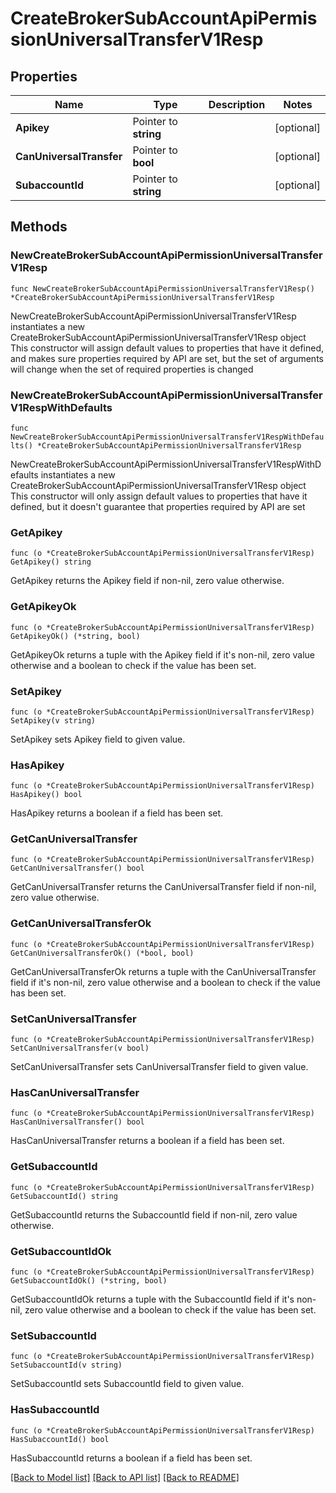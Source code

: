 # CreateBrokerSubAccountApiPermissionUniversalTransferV1Resp

## Properties

Name | Type | Description | Notes
------------ | ------------- | ------------- | -------------
**Apikey** | Pointer to **string** |  | [optional] 
**CanUniversalTransfer** | Pointer to **bool** |  | [optional] 
**SubaccountId** | Pointer to **string** |  | [optional] 

## Methods

### NewCreateBrokerSubAccountApiPermissionUniversalTransferV1Resp

`func NewCreateBrokerSubAccountApiPermissionUniversalTransferV1Resp() *CreateBrokerSubAccountApiPermissionUniversalTransferV1Resp`

NewCreateBrokerSubAccountApiPermissionUniversalTransferV1Resp instantiates a new CreateBrokerSubAccountApiPermissionUniversalTransferV1Resp object
This constructor will assign default values to properties that have it defined,
and makes sure properties required by API are set, but the set of arguments
will change when the set of required properties is changed

### NewCreateBrokerSubAccountApiPermissionUniversalTransferV1RespWithDefaults

`func NewCreateBrokerSubAccountApiPermissionUniversalTransferV1RespWithDefaults() *CreateBrokerSubAccountApiPermissionUniversalTransferV1Resp`

NewCreateBrokerSubAccountApiPermissionUniversalTransferV1RespWithDefaults instantiates a new CreateBrokerSubAccountApiPermissionUniversalTransferV1Resp object
This constructor will only assign default values to properties that have it defined,
but it doesn't guarantee that properties required by API are set

### GetApikey

`func (o *CreateBrokerSubAccountApiPermissionUniversalTransferV1Resp) GetApikey() string`

GetApikey returns the Apikey field if non-nil, zero value otherwise.

### GetApikeyOk

`func (o *CreateBrokerSubAccountApiPermissionUniversalTransferV1Resp) GetApikeyOk() (*string, bool)`

GetApikeyOk returns a tuple with the Apikey field if it's non-nil, zero value otherwise
and a boolean to check if the value has been set.

### SetApikey

`func (o *CreateBrokerSubAccountApiPermissionUniversalTransferV1Resp) SetApikey(v string)`

SetApikey sets Apikey field to given value.

### HasApikey

`func (o *CreateBrokerSubAccountApiPermissionUniversalTransferV1Resp) HasApikey() bool`

HasApikey returns a boolean if a field has been set.

### GetCanUniversalTransfer

`func (o *CreateBrokerSubAccountApiPermissionUniversalTransferV1Resp) GetCanUniversalTransfer() bool`

GetCanUniversalTransfer returns the CanUniversalTransfer field if non-nil, zero value otherwise.

### GetCanUniversalTransferOk

`func (o *CreateBrokerSubAccountApiPermissionUniversalTransferV1Resp) GetCanUniversalTransferOk() (*bool, bool)`

GetCanUniversalTransferOk returns a tuple with the CanUniversalTransfer field if it's non-nil, zero value otherwise
and a boolean to check if the value has been set.

### SetCanUniversalTransfer

`func (o *CreateBrokerSubAccountApiPermissionUniversalTransferV1Resp) SetCanUniversalTransfer(v bool)`

SetCanUniversalTransfer sets CanUniversalTransfer field to given value.

### HasCanUniversalTransfer

`func (o *CreateBrokerSubAccountApiPermissionUniversalTransferV1Resp) HasCanUniversalTransfer() bool`

HasCanUniversalTransfer returns a boolean if a field has been set.

### GetSubaccountId

`func (o *CreateBrokerSubAccountApiPermissionUniversalTransferV1Resp) GetSubaccountId() string`

GetSubaccountId returns the SubaccountId field if non-nil, zero value otherwise.

### GetSubaccountIdOk

`func (o *CreateBrokerSubAccountApiPermissionUniversalTransferV1Resp) GetSubaccountIdOk() (*string, bool)`

GetSubaccountIdOk returns a tuple with the SubaccountId field if it's non-nil, zero value otherwise
and a boolean to check if the value has been set.

### SetSubaccountId

`func (o *CreateBrokerSubAccountApiPermissionUniversalTransferV1Resp) SetSubaccountId(v string)`

SetSubaccountId sets SubaccountId field to given value.

### HasSubaccountId

`func (o *CreateBrokerSubAccountApiPermissionUniversalTransferV1Resp) HasSubaccountId() bool`

HasSubaccountId returns a boolean if a field has been set.


[[Back to Model list]](../README.md#documentation-for-models) [[Back to API list]](../README.md#documentation-for-api-endpoints) [[Back to README]](../README.md)


